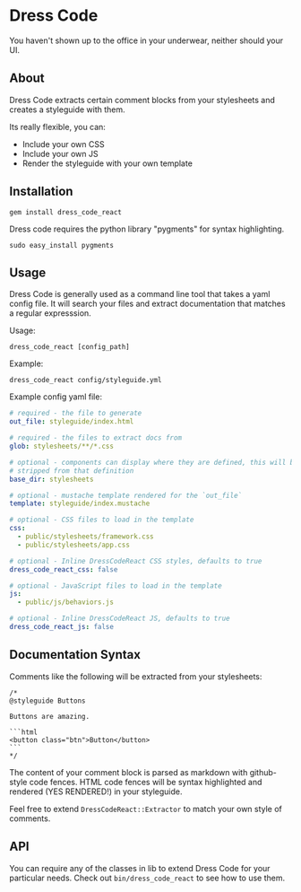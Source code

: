 Dress Code
==========

You haven't shown up to the office in your underwear, neither should your UI.

## About

Dress Code extracts certain comment blocks from your stylesheets and creates a styleguide with them.

Its really flexible, you can:

- Include your own CSS
- Include your own JS
- Render the styleguide with your own template

## Installation

`gem install dress_code_react`

Dress code requires the python library "pygments" for syntax highlighting.

`sudo easy_install pygments`

## Usage

Dress Code is generally used as a command line tool that takes a yaml config file. It will search your files and extract documentation that matches a regular expresssion.

Usage:

    dress_code_react [config_path]

Example:

    dress_code_react config/styleguide.yml

Example config yaml file:

```yaml
# required - the file to generate
out_file: styleguide/index.html

# required - the files to extract docs from
glob: stylesheets/**/*.css

# optional - components can display where they are defined, this will be
# stripped from that definition
base_dir: stylesheets

# optional - mustache template rendered for the `out_file`
template: styleguide/index.mustache

# optional - CSS files to load in the template
css:
  - public/stylesheets/framework.css
  - public/stylesheets/app.css

# optional - Inline DressCodeReact CSS styles, defaults to true
dress_code_react_css: false

# optional - JavaScript files to load in the template
js:
  - public/js/behaviors.js

# optional - Inline DressCodeReact JS, defaults to true
dress_code_react_js: false
```

## Documentation Syntax

Comments like the following will be extracted from your stylesheets:

    /*
    @styleguide Buttons

    Buttons are amazing.

    ```html
    <button class="btn">Button</button>
    ```
    */

The content of your comment block is parsed as markdown with github-style code fences. HTML code fences will be syntax highlighted and rendered (YES RENDERED!) in your styleguide.

Feel free to extend `DressCodeReact::Extractor` to match your own style of comments.

## API

You can require any of the classes in lib to extend Dress Code for your particular needs. Check out `bin/dress_code_react` to see how to use them.

